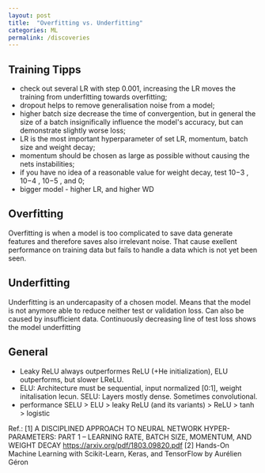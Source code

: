 ```yaml
---
layout: post
title:  "Overfitting vs. Underfitting"
categories: ML
permalink: /discoveries
---
```

## Training Tipps
- check out several LR with step 0.001, increasing the LR moves the training from underfitting towards overfitting;
- dropout helps to remove generalisation noise from a model;
- higher batch size decrease the time of convergention, but in general the size of a batch insignifically influence the model's accuracy, but can demonstrate slightly worse loss;
- LR is the most important hyperparameter of set LR, momentum, batch size and weight decay;
- momentum should be chosen as large as possible without causing the nets instabilities;
- if you have no idea of a reasonable value for weight decay, test 10−3 , 10−4 , 10−5 , and 0;
- bigger model - higher LR, and higher WD
## Overfitting
Overfitting is when a model is too complicated to save data generate features and therefore saves also irrelevant noise. That cause exellent performance on training data but fails to handle a data which is not yet been seen.
## Underfitting
Underfitting is an undercapasity of a chosen model. Means that the model is not anymore able to reduce neither test or validation loss. Can also be caused by insufficient data. Continuously decreasing line of test loss shows the model underfitting
## General
- Leaky ReLU always outperformes ReLU (+He initialization), ELU outperforms, but slower LReLU. 
- ELU: Architecture must be sequential, input normalized [0:1], weight initalisation lecun. SELU: Layers mostly dense. Sometimes convolutional.
- performance SELU > ELU > leaky ReLU (and its variants) > ReLU > tanh > logistic


Ref.:
[1] A DISCIPLINED APPROACH TO NEURAL NETWORK HYPER-PARAMETERS: PART 1 – LEARNING RATE, BATCH SIZE, MOMENTUM, AND WEIGHT DECAY https://arxiv.org/pdf/1803.09820.pdf
[2] Hands-On Machine Learning with Scikit-Learn, Keras, and TensorFlow by Aurélien Géron
